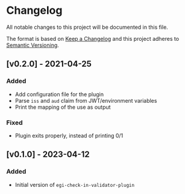 # Changelog

All notable changes to this project will be documented in this file.

The format is based on [Keep a Changelog](https://keepachangelog.com/en/1.0.0/)
and this project adheres to [Semantic Versioning](https://semver.org/spec/v2.0.0.html).

## [v0.2.0] - 2021-04-25

### Added

- Add configuration file for the plugin
- Parse `iss` and `aud` claim from JWT/environment variables
- Print the mapping of the use as output

### Fixed

- Plugin exits properly, instead of printing 0/1

## [v0.1.0] - 2023-04-12

### Added

- Initial version of `egi-check-in-validator-plugin`

